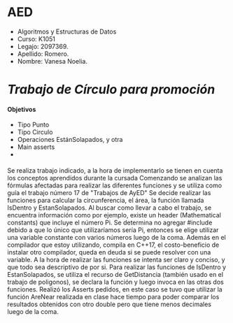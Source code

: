 # AED
+ Algoritmos y Estructuras de Datos
+ Curso: K1051
+ Legajo: 2097369.
+ Apellido: Romero.
+ Nombre: Vanesa Noelia.

# *Trabajo de Círculo para promoción*

#### Objetivos
- Tipo Punto
- Tipo Circulo
- Operaciones EstánSolapados, y otra
- Main asserts
- 
#### 
Se realiza trabajo indicado, a la hora de implementarlo se tienen en cuenta los conceptos aprendidos durante la cursada
Comenzando se analizan las fórmulas afectadas para realizar las diferentes funciones y se utiliza como guía el trabajo número 17 de "Trabajos de AyED" 
Se decide realizar las funciones para calcular la circunferencia, el área, la función llamada IsDentro y EstanSolapados. 
Al buscar como llevar a cabo el trabajo, se encuentra información como por ejemplo, existe un header (Mathematical constants) que incluye el número Pi. 
Se determina no agregar #include <numbers> debido a que lo único que utilizaríamos sería Pi, entonces se elige utilizar una variable constante con varios números luego de la coma.
Además en el compilador que estoy utilizando, compila en C++17, el costo-beneficio de instalar otro compilador, queda en deuda si se puede resolver con una variable.
A la hora de realizar las funciones se intenta ser claro y conciso, y que todo sea descriptivo de por si.
Para realizar las funciones de IsDentro y EstanSolapados, se utiliza el recurso de GetDistancia (también usado en el trabajo de poligonos), se declara la función y luego invoca en las otras dos funciones.
Realizó los Asserts pedidos, en este caso se tuvo que utilizar la función AreNear realizada en clase hace tiempo para poder comparar los resultados obtenidos con otro double pero que tiene menos decimales luego de la coma. 
